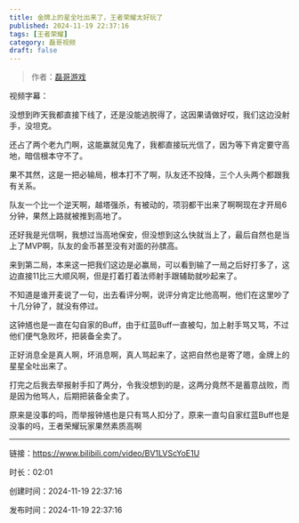 ```yaml
---
title: 金牌上的星全吐出来了，王者荣耀太好玩了
published: 2024-11-19 22:37:16
tags: [王者荣耀]
category: 磊哥视频
draft: false
---
```



> 作者：[磊哥游戏](https://space.bilibili.com/268941858?spm_id_from=333.788.upinfo.head.click)

视频字幕：

没想到昨天我都直接下线了，还是没能逃脱得了，这因果请做好哎，我们这边没射手，没坦克。

还占了两个老九门啊，这能赢就见鬼了，我都直接玩光信了，因为等下肯定要守高地，暗信根本守不了。

果不其然，这是一把必输局，根本打不了啊，队友还不投降，三个人头两个都跟我有关系。

队友一个比一个逆天啊，越塔强杀，有被动的，项羽都干出来了啊啊现在才开局6分钟，果然上路就被推到高地了。

还好我是光信啊，我想过当高地保安，但没想到这么快就当上了，最后自然也是当上了MVP啊，队友的金币甚至没有对面的孙膑高。

来到第二局，本来这一把我们这边是必赢局，可以看到输了一局之后好打多了，这边直接11比三大顺风啊，但是打着打着法师射手跟辅助就吵起来了。

不知道是谁开麦说了一句，出去看评分啊，说评分肯定比他高啊，他们在这里吵了十几分钟了，就没有停过。

这钟馗也是一直在勾自家的Buff，由于红蓝Buff一直被勾，加上射手骂又骂，不过他们便气急败坏，把装备全卖了。

正好消息全是真人啊，坏消息啊，真人骂起来了，这把自然也是寄了嗯，金牌上的星星全吐出来了。

打完之后我去举报射手扣了两分，令我没想到的是，这两分竟然不是蓄意战败，而是因为他骂人，后期把装备全卖了。

原来是没事的吗，而举报钟馗也是只有骂人扣分了，原来一直勾自家红蓝Buff也是没事的吗，王者荣耀玩家果然素质高啊

---


链接：https://www.bilibili.com/video/BV1LVScYoE1U



时长：02:01

创建时间：2024-11-19 22:37:16

发布时间：2024-11-19 22:37:16
